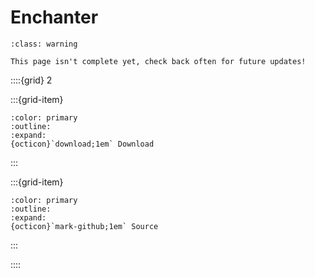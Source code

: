 # Enchanter
```{admonition} 🚧 In Construction 🚧
:class: warning

This page isn't complete yet, check back often for future updates!
```

::::{grid} 2

:::{grid-item}
```{button-link} https://api.smithed.dev/download?pack=smithed:enchanter
:color: primary
:outline:
:expand:
{octicon}`download;1em` Download
```
:::

:::{grid-item}
```{button-link} https://github.com/Smithed-MC/Libraries/tree/main/smithed_libraries/packs/enchanter/
:color: primary
:outline:
:expand:
{octicon}`mark-github;1em` Source
```
:::

::::
